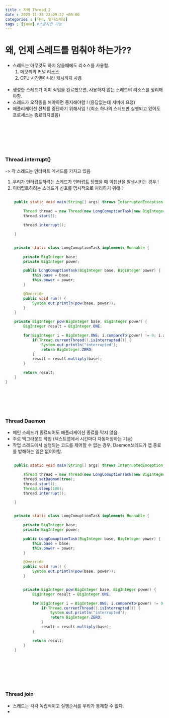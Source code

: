 ```yaml
---
title : 자바 Thread_2
date : 2023-11-23 23:09:22 +09:00
categories : [자바, 멀티스레딩]
tags : [java] #소문자만 가능
---
```





# 왜, 언제 스레드를 멈춰야 하는가??
- 스레드는 아무것도 하지 않을때에도 리소스를 사용함.
    1. 메모리와 커널 리소스
    2. CPU 시간뿐아니라 캐시까지 사용 
<br><br>
- 생성한 스레드가 이미 작업을 완료했으면, 사용하지 않는 스레드의 리소스를 정리해야함.
- 스레드가 오작동을 해야하면 중지해야함 ! (응답없는데 서버에 요청)
- 애플리케이션 전체를 중단하기 위해서임 !
(최소 하나의 스레드만 실행되고 있어도 프로세스는 종료되지않음)

<br>
<br>
<br>
<br>
<br>


### Thread.interrupt()
-> 각 스레드는 인터럭트 메서드를 가지고 있음
  1. 우리가 인터럽트하려는 스레드가 인터럽트 당했을 때 익셉션을 발생시키는 경우 !
  2. 이터럽트하려는 스레드가 신호를 명시적으로 처리하기 위해 !



```java

    public static void main(String[] args) throws InterruptedException {

        Thread thread = new Thread(new LongComuptionTask(new BigInteger("2"), new BigInteger("10")));
        thread.start();

        thread.interrupt();

    }


    private static class LongComuptionTask implements Runnable {

        private BigInteger base;
        private BigInteger power;

        public LongComuptionTask(BigInteger base, BigInteger power) {
            this.base = base;
            this.power = power;
        }

        @Override
        public void run() {
            System.out.println(pow(base, power));
        }
    }

    private BigInteger pow(BigInteger base, BigInteger power) {
        BigInteger result = BigInteger.ONE;

        for(BigInteger i = BigInteger.ONE; i.compareTo(power) != 0; i.add(BigInteger.ONE)) {
            if(Thread.currentThread().isInterrupted()) {
                System.out.println("interrupted");
                return BigInteger.ZERO;
            }
            result = result.multiply(base);
        }

        return result;
    }
}
```
<br><br><br><br>

### Thread Daemon
   - 메인 스레드가 종료되어도 애플리케이션 종료를 막지 않음.
   - 주로 백그라운드 작업 (텍스트앱에서 시간마다 자동저장하는 기능)
   - 작업 스레드에서 실행되는 코드를 제어할 수 없는 경우, Daemon쓰레드가 앱 종료를 방해하는 일은 없어야함.


```java

    public static void main(String[] args) throws InterruptedException {

        Thread thread = new Thread(new LongComuptionTask(new BigInteger("2"), new BigInteger("10")));
        thread.setDaemon(true);
        thread.start();
        Thread.sleep(100);
        thread.interrupt();

    }


    private static class LongComuptionTask implements Runnable {

        private BigInteger base;
        private BigInteger power;

        public LongComuptionTask(BigInteger base, BigInteger power) {
            this.base = base;
            this.power = power;
        }

        @Override
        public void run() {
            System.out.println(pow(base, power));
        }


        private BigInteger pow(BigInteger base, BigInteger power) {
            BigInteger result = BigInteger.ONE;

            for(BigInteger i = BigInteger.ONE; i.compareTo(power) != 0; i.add(BigInteger.ONE)) {
                if(Thread.currentThread().isInterrupted()) {
                    System.out.println("interrupted");
                    return BigInteger.ZERO;
                }
                result = result.multiply(base);
            }

            return result;
        }
    }
```
<br><br><br><br><br>



### Thread join
  - 스레드는 각각 독립적이고 실행순서를 우리가 통제할 수 없다.
  - 